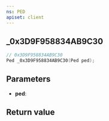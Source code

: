 ```yaml
---
ns: PED
apiset: client
---
```

## _0x3D9F958834AB9C30

```c
// 0x3D9F958834AB9C30
Ped _0x3D9F958834AB9C30(Ped ped);
```


## Parameters
* **ped**:

## Return value